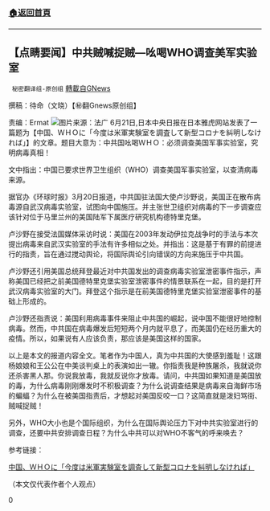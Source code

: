 ###  [:house:返回首頁](https://github.com/ourhimalayas/txt)
---

## 【点睛要闻】中共贼喊捉贼&#8212;吆喝WHO调查美军实验室
` 秘密翻译组-原创组` [轉載自GNews](https://gnews.org/zh-hans/1339005/)

撰稿：待命（文晓）【㊙️翻Gnews原创组】

责编：Ermat
![]()![](https://gnews-media-offload.s3.amazonaws.com/wp-content/uploads/2021/06/21092331/image1-7.png)图片来源：法广
6月21日,日本中央日报在日本雅虎网站发表了一篇题为【中国、ＷＨＯに「今度は米軍実験室を調査して新型コロナを糾明しなければ」】的文章。题目大意为：中共国吆喝ＷＨＯ：必须调查美国军事实验室，究明病毒真相！

文中指出：中国已要求世界卫生组织（WHO）调查美国军事实验室，以查清病毒来源。

据官办《环球时报》3月20日报道，中共国驻法国大使卢沙野说，美国正在散布病毒源自武汉病毒实验室，试图向中国施压。并主张世卫组织对病毒的下一步调查应该针对位于马里兰州的美国陆军下属医疗研究机构德特里克堡。

卢沙野在接受法国媒体采访时说：美国在2003年发动伊拉克战争时的手法与本次提出病毒来自武汉实验室的手法有许多相似之处。并指出：这是基于有罪的前提进行的指责，旨在通过搅动舆论，将国际舆论引向错误的方向来施压于中共国。

卢沙野还引用美国总统拜登最近对中共国发出的调查病毒实验室泄密事件指示，声称美国已经把之前美国德特里克堡实验室泄密事件的情景联系在一起，目的是打开武汉病毒实验室的大门。拜登这个指示是在前美国德特里克堡实验室泄密事件的基础上形成的。

卢沙野还指责说：美国利用病毒事件来阻止中共国的崛起，说中国不能很好地控制病毒。然而，中共国在病毒爆发后短短两个月内就平息了，而美国仍在经历重大的疫情。所以，如果说有人应该负责，那应该是美国这样的国家。

以上是本文的报道内容全文。笔者作为中国人，真为中共国的大使感到羞耻！这跟杨娘娘和王公公在中美谈判桌上的表演如出一辙。你指责我是种族屠杀，我就说你还杀害黑人那。你说我放毒，我就反说你才放毒。请问，中共国如果知道是美国放的毒，为什么病毒刚刚爆发时不积极调查？为什么说调查结果是病毒来自海鲜市场的蝙蝠？为什么在被美国指责后，才想起对美国反咬一口？这简直就是泼妇骂街、贼喊捉贼！

另外，WHO大小也是个国际组织，为什么在国际舆论压力下对中共实验室进行的调查，还要中共安排调查日程？为什么中共可以对WHO不客气的呼来唤去？

参考链接：

[中国、ＷＨＯに「今度は米軍実験室を調査して新型コロナを糾明しなければ」](https://news.yahoo.co.jp/articles/4fa845ae59793dec8cba24cb6feaca0cb0f76be9)

（本文仅代表作者个人观点）

0
